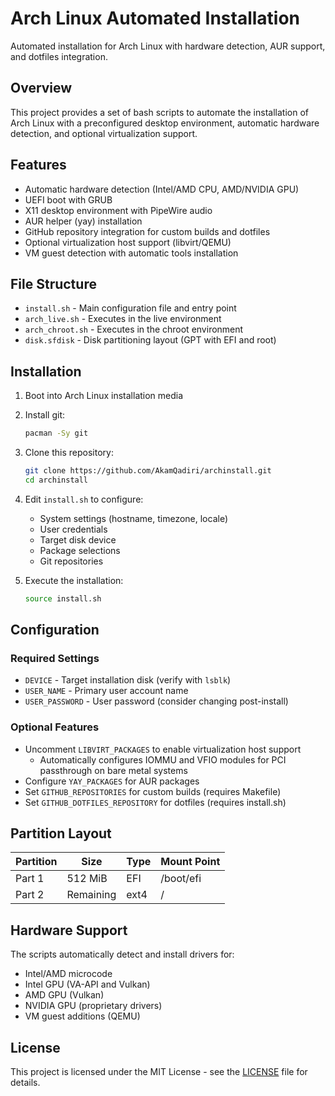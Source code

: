 # Arch Linux Automated Installation

Automated installation for Arch Linux with hardware detection, AUR support, and dotfiles integration.

## Overview

This project provides a set of bash scripts to automate the installation of Arch Linux with a preconfigured desktop environment, automatic hardware detection, and optional virtualization support.

## Features

- Automatic hardware detection (Intel/AMD CPU, AMD/NVIDIA GPU)
- UEFI boot with GRUB
- X11 desktop environment with PipeWire audio
- AUR helper (yay) installation
- GitHub repository integration for custom builds and dotfiles
- Optional virtualization host support (libvirt/QEMU)
- VM guest detection with automatic tools installation

## File Structure

- `install.sh` - Main configuration file and entry point
- `arch_live.sh` - Executes in the live environment
- `arch_chroot.sh` - Executes in the chroot environment
- `disk.sfdisk` - Disk partitioning layout (GPT with EFI and root)

## Installation

1. Boot into Arch Linux installation media

2. Install git:

   ```bash
   pacman -Sy git
   ```

3. Clone this repository:

   ```bash
   git clone https://github.com/AkamQadiri/archinstall.git
   cd archinstall
   ```

4. Edit `install.sh` to configure:

   - System settings (hostname, timezone, locale)
   - User credentials
   - Target disk device
   - Package selections
   - Git repositories

5. Execute the installation:
   ```bash
   source install.sh
   ```

## Configuration

### Required Settings

- `DEVICE` - Target installation disk (verify with `lsblk`)
- `USER_NAME` - Primary user account name
- `USER_PASSWORD` - User password (consider changing post-install)

### Optional Features

- Uncomment `LIBVIRT_PACKAGES` to enable virtualization host support
  - Automatically configures IOMMU and VFIO modules for PCI passthrough on bare metal systems
- Configure `YAY_PACKAGES` for AUR packages
- Set `GITHUB_REPOSITORIES` for custom builds (requires Makefile)
- Set `GITHUB_DOTFILES_REPOSITORY` for dotfiles (requires install.sh)

## Partition Layout

| Partition | Size      | Type | Mount Point |
| --------- | --------- | ---- | ----------- |
| Part 1    | 512 MiB   | EFI  | /boot/efi   |
| Part 2    | Remaining | ext4 | /           |

## Hardware Support

The scripts automatically detect and install drivers for:

- Intel/AMD microcode
- Intel GPU (VA-API and Vulkan)
- AMD GPU (Vulkan)
- NVIDIA GPU (proprietary drivers)
- VM guest additions (QEMU)

## License

This project is licensed under the MIT License - see the [LICENSE](LICENSE) file for details.
